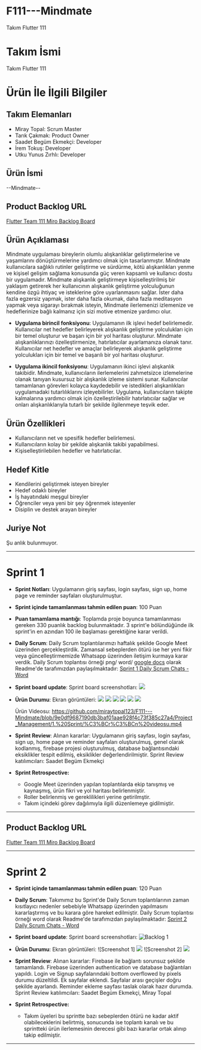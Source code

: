 # F111---Mindmate
Takım Flutter 111


# **Takım İsmi**

Takım Flutter 111

# Ürün İle İlgili Bilgiler

## Takım Elemanları
- Miray Topal: Scrum Master 
- Tarık Çakmak: Product Owner
- Saadet Begüm Ekmekçi: Developer
- İrem Tokuş: Developer
- Utku Yunus Zırhlı: Developer

## Ürün İsmi

--Mindmate--

## Product Backlog URL

[Flutter Team 111 Miro Backlog Board](https://miro.com/app/board/uXjVM9yQl6E=/?share_link_id=830847172577)

## Ürün Açıklaması

Mindmate uygulaması bireylerin olumlu alışkanlıklar geliştirmelerine ve yaşamlarını dönüştürmelerine yardımcı olmak için tasarlanmıştır. Mindmate kullanıcılara sağlıklı rutinler geliştirme ve sürdürme, kötü alışkanlıkları yenme ve kişisel gelişim sağlama konusunda güç veren kapsamlı ve kullanıcı dostu bir uygulamadır. Mindmate alışkanlık geliştirmeye kişiselleştirilmiş bir yaklaşım getirerek her kullanıcının alışkanlık geliştirme yolculuğunun kendine özgü ihtiyaç ve isteklerine göre uyarlanmasını sağlar. İster daha fazla egzersiz yapmak, ister daha fazla okumak, daha fazla meditasyon yapmak veya sigarayı bırakmak isteyin, Mindmate ilerlemenizi izlemenize ve hedeflerinize bağlı kalmanız için sizi motive etmenize yardımcı olur. 


- **Uygulama birincil fonksiyonu**: Uygulamanın ilk işlevi hedef belirlemedir. Kullanıcılar net hedefler belirleyerek alışkanlık geliştirme yolculukları için bir temel oluşturur ve başarı için bir yol haritası oluşturur. Mindmate alışkanlıklarınızı özelleştirmenize, hatırlatıcılar ayarlamanıza olanak tanır. Kullanıcılar net hedefler ve amaçlar belirleyerek alışkanlık geliştirme yolculukları için bir temel ve başarılı bir yol haritası oluşturur.

- **Uygulama ikincil fonksiyonu**: Uygulamanın ikinci işlevi alışkanlık takibidir. Mindmate, kullanıcıların ilerlemelerini zahmetsizce izlemelerine olanak tanıyan kusursuz bir alışkanlık izleme sistemi sunar. Kullanıcılar tamamlanan görevleri kolayca kaydedebilir ve istedikleri alışkanlıkları uygulamadaki tutarlılıklarını izleyebilirler. Uygulama, kullanıcıların takipte kalmalarına yardımcı olmak için özelleştirilebilir hatırlatıcılar sağlar ve onları alışkanlıklarıyla tutarlı bir şekilde ilgilenmeye teşvik eder.

## Ürün Özellikleri

- Kullanıcıların net ve spesifik hedefler belirlemesi.
- Kullanıcıların kolay bir şekilde alışkanlık takibi yapabilmesi.
- Kişiselleştirilebilen hedefler ve hatırlatıcılar.

## Hedef Kitle

- Kendilerini geliştirmek isteyen bireyler
- Hedef odaklı bireyler
- İş hayatındaki meşgul bireyler
- Öğrenciler veya yeni bir şey öğrenmek isteyenler
- Disiplin ve destek arayan bireyler

## Juriye Not

Şu anlık bulunmuyor.


---

# Sprint 1

- **Sprint Notları**: Uygulamanın giriş sayfası, login sayfası, sign up, home page ve reminder sayfaları oluşturulmuştur.

- **Sprint içinde tamamlanması tahmin edilen puan**: 100 Puan


- **Puan tamamlama mantığı**: Toplamda proje boyunca tamamlanması gereken 330 puanlık backlog bulunmaktadır. 3 sprint'e bölündüğünde ilk sprint'in en azından 100 ile başlaması gerektiğine karar verildi.


- **Daily Scrum**: Daily Scrum toplantılarımızı haftalık şekilde Google Meet üzerinden gerçekleştirdik. Zamansal sebeplerden ötürü ise her yeni fikir veya güncelleştirmemizde Whatsapp üzerinden iletişim kurmaya karar verdik. Daily Scrum toplantısı örneği png/ word/ [google docs](https://docs.google.com/document/d/1Fqg8Y7ptVcQRVHXD9Ws-xS-VoL2O1KVpZ_eB2tPGrFw/edit?usp=sharing) olarak Readme'de tarafımızdan paylaşılmaktadır: [Sprint 1 Daily Scrum Chats - Word](https://github.com/miraytopal123/F111---Mindmate/blob/3d6bd8251398afce47da338fccbdb9cf16ace402/Project_Management/1.%20Sprint/daily%20scrum%20yaz%C4%B1%C5%9Fmalar%C4%B1%20sprint%201%20.docx)

- **Sprint board update**: Sprint board screenshotları: 
  <img src="Project_Management/1. Sprint/sprint board 1.png" width="auto">


- **Ürün Durumu**: Ekran görüntüleri:
  <img src="Project_Management/1. Sprint/ürün durumu sprint 1.jpeg" width="auto">
  <img src="Project_Management/1. Sprint/ürün2.png" width="auto">
  <img src="Project_Management/1. Sprint/ürün3.png" width="auto">
  <img src="Project_Management/1. Sprint/ürün6.png" width="auto">
  <img src="Project_Management/1. Sprint/ürün4.png" width="auto">
  <img src="Project_Management/1. Sprint/ürün5.png" width="auto">
  
  Ürün Videosu:
  https://github.com/miraytopal123/F111---Mindmate/blob/9e0df9687190db3baf01aae928f4c73f385c27a4/Project_Management/1.%20Sprint/%C3%BCr%C3%BCn%20videosu.mp4
  
  
- **Sprint Review**: 
Alınan kararlar: Uygulamanın giriş sayfası, login sayfası, sign up, home page ve reminder sayfaları oluşturulmuş, genel olarak kodlanmış, firebase projesi oluşturulmuş, database bağlantısındaki eksiklikler tespit edilmiş, eksiklikler değerlendirilmiştir. Sprint Review katılımcıları: Saadet Begüm Ekmekçi

- **Sprint Retrospective:**
  - Google Meet üzerinden yapılan toplantılarda ekip tanışmış ve kaynaşmış, ürün fikri ve yol haritası belirlenmiştir.
  - Roller belirlenmiş ve gereklilikleri yerine getirilmştir.
  - Takım içindeki görev dağılımıyla ilgili düzenlemeye gidilmiştir.
 


---

## Product Backlog URL

[Flutter Team 111 Miro Backlog Board](https://miro.com/app/board/uXjVM9yQl6E=/?share_link_id=830847172577)

---

# Sprint 2

- **Sprint içinde tamamlanması tahmin edilen puan**: 120 Puan

- **Daily Scrum**: Takımımız bu Sprint'de Daily Scrum toplantılarının zaman kısıtlayıcı nedenler sebebiyle Whatsapp üzerinden yapılmasını kararlaştırmış ve bu karara göre hareket edilmiştir. Daily Scrum toplantısı örneği word olarak Readme'de tarafımızdan paylaşılmaktadır: [Sprint 2 Daily Scrum Chats - Word](https://github.com/miraytopal123/F111---Mindmate/blob/1fdc9f542799f86976ffa6b792f04d76092ba8c4/Project_Management/2.%20Sprint/sprint%202%20daily%20scrum%20chats.docx)

- **Sprint board update**: Sprint board screenshotları: 
![Backlog 1](https://github.com/miraytopal123/F111---Mindmate/blob/cb4bf833b2ac4cfe355052b41f0d3b9fdb2bce40/Project_Management/2.%20Sprint/sprint%20board%202.%20sprint.png) 


- **Ürün Durumu**: Ekran görüntüleri:
  ![Screenshot 1] <img src="Project_Management/2. Sprint/ürün1.png" width="auto">
  ![Screenshot 2] <img src="Project_Management/2. Sprint/ürün2.png" width="auto">
  
- **Sprint Review**: 
Alınan kararlar: Firebase ile bağlantı sorunsuz şekilde tamamlandı. Firebase üzerinden authentication ve database bağlantıları yapıldı. Login ve Signup sayfalarındaki bottom overflowed by pixels durumu düzeltildi. Ek sayfalar eklendi. Sayfalar arası geçişler doğru şekilde ayarlandı. Reminder ekleme sayfası taslak olarak hazır durumda. 
Sprint Review katılımcıları: Saadet Begüm Ekmekçi, Miray Topal

- **Sprint Retrospective:**

  - Takım üyeleri bu sprintte bazı sebeplerden ötürü ne kadar aktif olabileceklerini belirtmiş, sonucunda ise toplantı kanalı ve bu sprintteki ürün ilerlemesinin derecesi gibi bazı kararlar ortak alınıp takip edilmiştir.


---
